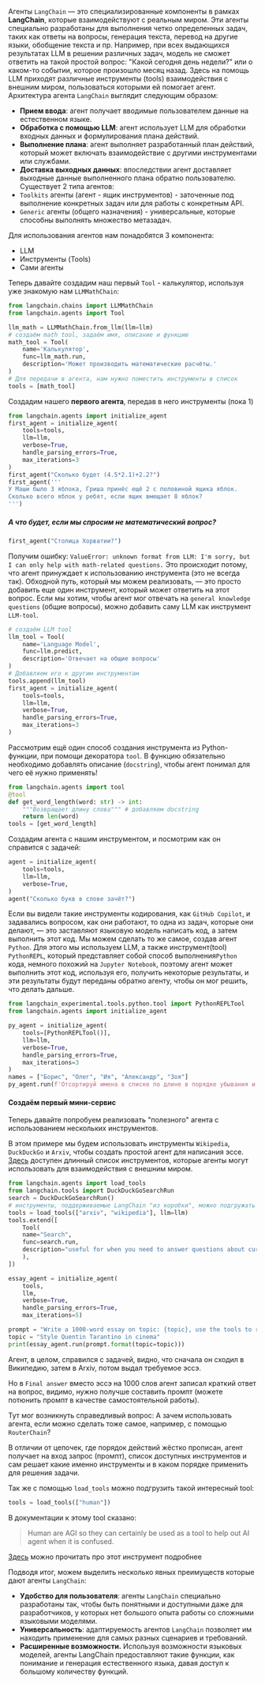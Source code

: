 
Агенты `LangChain` — это специализированные компоненты в рамках **LangChain**, которые взаимодействуют с реальным миром.  Эти агенты специально разработаны для выполнения четко определенных задач, таких как ответы на вопросы, генерация текста, перевод на другие языки, обобщение текста и пр.
Например, при всех выдающихся результатах LLM в решении различных задач, модель не сможет ответить на такой простой вопрос: "Какой сегодня день недели?" или о каком-то событии, которое произошло месяц назад. Здесь на помощь LLM приходят различные инструменты (tools) взаимодействия с внешним миром, пользоваться которыми ей помогает агент.    
Архитектура агента `LangChain` выглядит следующим образом:
* **Прием ввода**: агент получает вводимые пользователем данные на естественном языке.
* **Обработка с помощью LLM**: агент использует LLM для обработки входных данных и формулирования плана действий.
* **Выполнение плана**: агент выполняет разработанный план действий, который может включать взаимодействие с другими инструментами или службами.
* **Доставка выходных данных**: впоследствии агент доставляет выходные данные выполненного плана обратно пользователю.
Существует 2 типа агентов:
* `Toolkits` агенты (агент - ящик инструментов) - заточенные под выполнение конкретных задач или для работы с конкретным API.
* `Generic` агенты (общего назначения) - универсальные, которые способны выполнять множество метазадач.

Для использования агентов нам понадобятся 3 компонента:
* LLM
* Инструменты (Tools)
* Сами агенты

Теперь давайте создадим наш первый `Tool` - калькулятор, используя уже знакомую нам `LLMMathChain`:
```python
from langchain.chains import LLMMathChain
from langchain.agents import Tool

llm_math = LLMMathChain.from_llm(llm=llm)
# создаём math tool, задаём имя, описание и функцию
math_tool = Tool(
	name='Калькулятор',
	func=llm_math.run,
	description='Может производить математические расчёты.'
)
# Для передачи в агента, нам нужно поместить инструменты в список
tools = [math_tool]
```
Создадим нашего **первого агента**, передав в него инструменты (пока 1)
```python
from langchain.agents import initialize_agent
first_agent = initialize_agent(
	tools=tools,
	llm=llm,
	verbose=True,
	handle_parsing_errors=True,
	max_iterations=3
)
first_agent("Сколько будет (4.5*2.1)+2.2?")
first_agent('''
У Маши было 3 яблока, Гриша принёс ещё 2 с половиной ящика яблок.
Сколько всего яблок у ребят, если ящик вмещает 8 яблок?
''')
```
##### А что будет, если мы спросим не математический вопрос?

```python
first_agent("Столица Хорватии?")
```
Получим ошибку: `ValueError: unknown format from LLM: I'm sorry, but I can only help with math-related questions.`
Это происходит потому, что агент принуждает к использованию инструмента (это не всегда так). Обходной путь, который мы можем реализовать, — это просто добавить еще один инструмент, который может ответить на этот вопрос.
Если мы хотим, чтобы агент мог отвечать на `general knowledge questions` (общие вопросы), можно добавить саму LLM как инструмент `LLM-tool`.
```python
# создаём LLM tool
llm_tool = Tool(
	name='Language Model',
	func=llm.predict,
	description='Отвечает на общие вопросы'
)
# Добавляем его к другим инструментам
tools.append(llm_tool)
first_agent = initialize_agent(
	tools=tools,
	llm=llm,
	verbose=True,
	handle_parsing_errors=True,
	max_iterations=3
)
```
Рассмотрим ещё один способ создания инструмента из Python-функции, при помощи декоратора `tool`.
В функцию обязательно необходимо добавлять описание (`docstring`), чтобы агент понимал для чего её нужно применять!
```python
from langchain.agents import tool
@tool
def get_word_length(word: str) -> int:
	"""Возвращает длину слова""" # добавляем docstring
	return len(word)
tools = [get_word_length]
```
Создадим агента с нашим инструментом, и посмотрим как он справится с задачей:
```python
agent = initialize_agent(
	tools=tools,
	llm=llm,
	verbose=True,
)
agent("Сколько букв в слове зачёт?")
```
Если вы видели такие инструменты кодирования, как `GitHub Copilot`, и задавались вопросом, как они работают, то одна из задач, которые они делают, — это заставляют языковую модель написать код, а затем выполнить этот код. Мы можем сделать то же самое, создав агент `Python`. Для этого мы используем LLM, а также инструмент(tool) `PythonREPL`, который представляет собой способ выполнения`Python` кода, немного похожий на `Jupyter Notebook`, поэтому агент может выполнить этот код, используя его, получить некоторые результаты, и эти результаты будут переданы обратно агенту, чтобы он мог решить, что делать дальше.
```python
from langchain_experimental.tools.python.tool import PythonREPLTool
from langchain.agents import initialize_agent 

py_agent = initialize_agent(
	tools=[PythonREPLTool()],
	llm=llm,
	verbose=True,
	handle_parsing_errors=True,
	max_iterations=3
)
names = ["Борис", "Олег", "Ия", "Александр", "Зоя"]
py_agent.run(f'Отсортируй имена в списке по длине в порядке убывания и покажи результат: {names}')
```

#### Создаём первый мини-сервис
Теперь давайте попробуем реализовать "полезного" агента с использованием нескольких инструментов.

В этом примере мы будем использовать инструменты `Wikipedia`, `DuckDuckGo` и `Arxiv`, чтобы создать простой агент для написания эссе. <br> [Здесь](https://python.langchain.com/docs/integrations/tools/) доступен длинный список инструментов, которые агенты могут использовать для взаимодействия с внешним миром.

```python
from langchain.agents import load_tools
from langchain.tools import DuckDuckGoSearchRun
search = DuckDuckGoSearchRun()
# инструменты, поддерживаемые LangChain "из коробки", можно подгружать функцией load_tools
tools = load_tools(["arxiv", "wikipedia"], llm=llm)
tools.extend([
	Tool(
	name="Search",
	func=search.run,
	description="useful for when you need to answer questions about current events."
	),
])

essay_agent = initialize_agent(
	tools,
	llm,
	verbose=True,
	handle_parsing_errors=True,
	max_iterations=5)

prompt = "Write a 1000-word essay on topic: {topic}, use the tools to retrieve the necessary information."
topic = "Style Quentin Tarantino in cinema"
print(essay_agent.run(prompt.format(topic=topic)))
```
Агент, в целом, справился с задачей, видно, что сначала он сходил в Википедию, затем в Arxiv, потом выдал требуемое эссэ.

Но в `Final answer` вместо эссэ на 1000 слов агент записал краткий ответ на вопрос, видимо, нужно получше составить промпт (можете потюнить промпт в качестве самостоятельной работы).

Тут мог возникнуть справедливый вопрос: А зачем использовать агента, если можно сделать тоже самое, например, с помощью `RouterChain`?

В отличии от цепочек, где порядок действий жёстко прописан, агент получает на вход запрос (промпт), список доступных инструментов и сам решает какие именно инструменты и в каком порядке применить для решения задачи.

Так же с помощью `load_tools` можно подгрузить такой интересный tool:

```python
tools = load_tools(["human"])
```
В документации к этому tool сказано:

> Human are AGI so they can certainly be used as a tool to help out AI agent when it is confused.
> 
[Здесь](https://python.langchain.com/docs/integrations/tools/human_tools) можно прочитать про этот инструмент подробнее

Подводя итог, можем выделить несколько явных преимуществ которые дают агенты `LangChain`:
* **Удобство для пользователя**: агенты `LangChain` специально разработаны так, чтобы быть понятными и доступными даже для разработчиков, у которых нет большого опыта работы со сложными языковыми моделями.
* **Универсальность**: адаптируемость агентов `LangChain` позволяет им находить применение для самых разных сценариев и требований.
* **Расширенные возможности.** Используя возможности языковых моделей, агенты LangChain предоставляют такие функции, как понимание и генерация естественного языка, давая доступ к большому количеству функций.